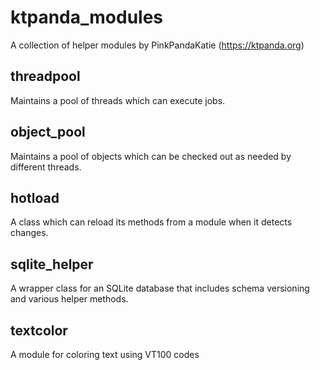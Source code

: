 ktpanda_modules
===============

A collection of helper modules by PinkPandaKatie (https://ktpanda.org)


threadpool
----------

Maintains a pool of threads which can execute jobs.


object_pool
-----------

Maintains a pool of objects which can be checked out as needed by different threads.


hotload
-------

A class which can reload its methods from a module when it detects changes.


sqlite_helper
-------------

A wrapper class for an SQLite database that includes schema versioning and
various helper methods.

textcolor
---------

A module for coloring text using VT100 codes
